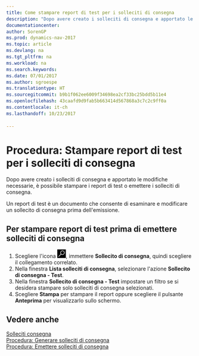 ```yaml
---
title: Come stampare report di test per i solleciti di consegna
description: "Dopo avere creato i solleciti di consegna e apportato le modifiche necessarie, è possibile stampare i report di test o emettere i solleciti di consegna."
documentationcenter: 
author: SorenGP
ms.prod: dynamics-nav-2017
ms.topic: article
ms.devlang: na
ms.tgt_pltfrm: na
ms.workload: na
ms.search.keywords: 
ms.date: 07/01/2017
ms.author: sgroespe
ms.translationtype: HT
ms.sourcegitcommit: b9b1f062ee6009f34698ea2cf33bc25bdd5b11e4
ms.openlocfilehash: 43caafd9d9fab5b663414d567868a3c7c2c9ff0a
ms.contentlocale: it-ch
ms.lasthandoff: 10/23/2017

---
```

# <a name="how-to-print-test-reports-for-delivery-reminders"></a>Procedura: Stampare report di test per i solleciti di consegna
Dopo avere creato i solleciti di consegna e apportato le modifiche necessarie, è possibile stampare i report di test o emettere i solleciti di consegna.  

Un report di test è un documento che consente di esaminare e modificare un sollecito di consegna prima dell'emissione.  

## <a name="to-print-test-reports-before-issuing-delivery-reminders"></a>Per stampare report di test prima di emettere solleciti di consegna  

1.  Scegliere l'icona ![Cerca pagina o report](../../media/ui-search/search_small.png "icona Cerca pagina o report"), immettere **Sollecito di consegna**, quindi scegliere il collegamento correlato.  
2.  Nella finestra **Lista solleciti di consegna**, selezionare l'azione **Sollecito di consegna - Test**.  
3.  Nella finestra **Sollecito di consegna - Test** impostare un filtro se si desidera stampare solo solleciti di consegna selezionati.  
4.  Scegliere **Stampa** per stampare il report oppure scegliere il pulsante **Anteprima** per visualizzarlo sullo schermo.  

## <a name="see-also"></a>Vedere anche  
 [Solleciti consegna](delivery-reminders.md)   
 [Procedura: Generare solleciti di consegna](how-to-generate-delivery-reminders.md)   
 [Procedura: Emettere solleciti di consegna](how-to-issue-delivery-reminders.md)


